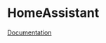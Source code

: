 # HomeAssistant
[Documentation](https://github.com/georgiana-ojoc/HomeAssistant/tree/documentation)
